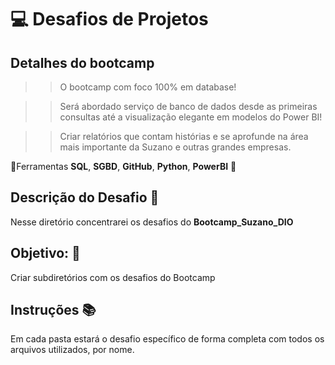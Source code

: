 # 💻 Desafios de Projetos
## Detalhes do bootcamp
>> O  bootcamp com foco 100% em database!

>> Será abordado serviço de banco de dados desde as primeiras consultas até a visualização elegante em modelos do Power BI!

>> Criar relatórios que contam histórias e se aprofunde na área mais importante da Suzano e outras grandes empresas.

🔧Ferramentas __SQL__, __SGBD__, __GitHub__, __Python__, __PowerBI__ 🔧

## Descrição do Desafio 📃
Nesse diretório concentrarei os desafios do __Bootcamp_Suzano_DIO__

## Objetivo: 🎯
Criar subdiretórios com os desafios do Bootcamp

## Instruções 📚
Em cada pasta estará o desafio específico de forma completa com todos os arquivos utilizados, por nome. 
